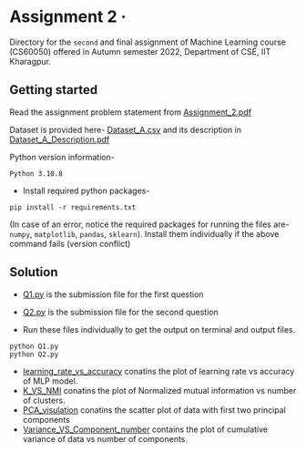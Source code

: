 # Assignment 2 &middot;

>

Directory for the `second` and final assignment of Machine Learning course (CS60050) offered in Autumn semester 2022, Department of CSE, IIT Kharagpur.

## Getting started

Read the assignment problem statement from [Assignment_2.pdf](/Asgn2/Assignment%202_Gr_A.pdf)

Dataset is provided here- [Dataset_A.csv](https://archive.ics.uci.edu/ml/datasets/Wine) and its description in [Dataset_A_Description.pdf](/Asgn2/Dataset%20%20Description_Gr_A.pdf)

Python version information-  

```shell
Python 3.10.8
```

- Install required python packages-

```shell
pip install -r requirements.txt
```

(In case of an error, notice the required packages for running the files are- `numpy`, `matplotlib`, `pandas`, `sklearn`). Install them individually if the above command fails (version conflict)

## Solution

- [Q1.py](/Asgn2/Q1.py) is the submission file for the first question
- [Q2.py](/Asgn2/Q2.py) is the submission file for the second question

- Run these files individually to get the output on terminal and output files.

```shell
python Q1.py
python Q2.py
```

- [learning_rate_vs_accuracy](/Asgn2/learning_rate_vs_accuracy.png) conatins the plot of learning rate vs accuracy of MLP model.
- [K_VS_NMI](/Asgn2/K_VS_NMI.png) conatins the plot of Normalized mutual information vs number of clusters.
- [PCA_visulation](/Asgn2/PCA_visulation.png) conatins the scatter plot of data with first two principal components
- [Variance_VS_Component_number](/Asgn2/Variance_VS_Component_number.png) contains the plot of cumulative variance of data vs number of components. 
